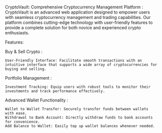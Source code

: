 CryptoVault: Comprehensive Cryptocurrency Management Platform :
CryptoVault is an advanced web application designed to empower users with seamless cryptocurrency management and trading capabilities.
Our platform combines cutting-edge technology with user-friendly features to provide a complete solution for both novice and experienced crypto enthusiasts.

Features:

Buy & Sell Crypto :

    User-Friendly Interface: Facilitate smooth transactions with an intuitive interface that supports a wide array of cryptocurrencies for buying and selling.

Portfolio Management :

    Investment Tracking: Equip users with robust tools to monitor their investments and track performance effectively.

Advanced Wallet Functionality :

    Wallet to Wallet Transfer: Securely transfer funds between wallets with ease.
    Withdrawal to Bank Account: Directly withdraw funds to bank accounts for convenience.
    Add Balance to Wallet: Easily top up wallet balances whenever needed.

